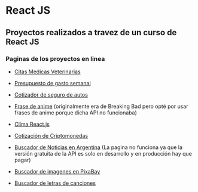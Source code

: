 # React JS

## Proyectos realizados a travez de un curso de React JS

### Paginas de los proyectos en linea

- [Citas Medicas Veterinarias](https://stoic-volhard-98771a.netlify.app/)

- [Presupuesto de gasto semanal](https://zealous-kalam-d38e8e.netlify.app/)

- [Cotizador de seguro de autos](https://happy-bartik-368e92.netlify.app/)

- [Frase de anime](https://upbeat-knuth-9617c1.netlify.app/)
(originalmente era de Breaking Bad pero opté por usar frases de anime porque dicha API no funcionaba)

- [Clima React.js](https://festive-goodall-9b2e91.netlify.app/)

- [Cotización de Criptomonedas](https://distracted-murdock-4f6743.netlify.app)

- [Buscador de Noticias en Argentina](https://quizzical-minsky-9044c3.netlify.app/)
(La pagina no funciona ya que la versión gratuita de la API es solo en desarrollo y en producción hay que pagar)

- [Buscador de imagenes en PixaBay](https://nervous-fermat-1c537a.netlify.app/)

- [Buscador de letras de canciones](https://relaxed-archimedes-099e53.netlify.app/)
